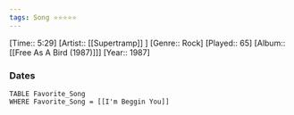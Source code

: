 ```yaml
---
tags: Song ⭐⭐⭐⭐⭐ 
---
```

[Time:: 5:29]
[Artist:: [[Supertramp]] ]
[Genre:: Rock]
[Played:: 65]
[Album:: [[Free As A Bird (1987)]]]
[Year:: 1987]
### Dates
````dataview
TABLE Favorite_Song
WHERE Favorite_Song = [[I'm Beggin You]]
````